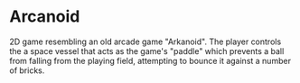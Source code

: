 # Arcanoid

2D game resembling an old arcade game "Arkanoid". 
The player controls the a space vessel that acts as the game's "paddle" which prevents a ball from falling from the playing field, 
attempting to bounce it against a number of bricks.
